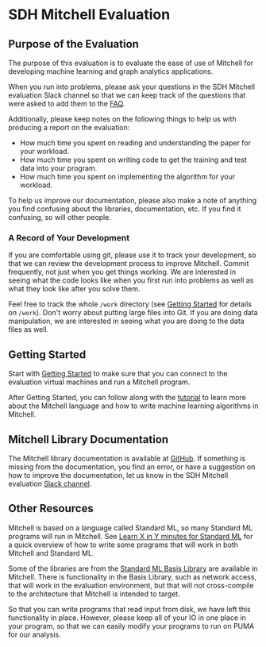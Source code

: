 # SDH Mitchell Evaluation

## Purpose of the Evaluation

The purpose of this evaluation is to evaluate the ease of use of Mitchell
for developing machine learning and graph analytics applications.

When you run into problems, please ask your questions in the SDH Mitchell
evaluation Slack channel so that we can keep track of the questions that were asked
to add them to the [FAQ](faq.md).

Additionally, please keep notes on the following things to help us with
producing a report on the evaluation:
- How much time you spent on reading and understanding the paper for your workload.
- How much time you spent on writing code to get the training and test data into your program.
- How much time you spent on implementing the algorithm for your workload.

To help us improve our documentation, please also make a note of anything you
find confusing about the libraries, documentation, etc. If you
find it confusing, so will other people.

### A Record of Your Development

If you are comfortable using git, please use it to track your development,
so that we can review the development process to improve Mitchell.
Commit frequently, not just when you get things
working. We are interested in seeing what the code looks like when you first run
into problems as well as what they look like after you solve them.

Feel free to track the whole `/work` directory (see [Getting
Started](getting-started.md) for details on `/work`). Don't worry about putting
large files into Git. If you are doing data manipulation, we are interested in
seeing what you are doing to the data files as well.

## Getting Started

Start with [Getting Started](getting-started.md) to make sure that you can
connect to the evaluation virtual machines and run a Mitchell program.

After Getting Started, you can follow along with the [tutorial](tutorial-gbdt.md)
to learn more about the Mitchell language and how to write machine learning algorithms
in Mitchell.

## Mitchell Library Documentation

The Mitchell library documentation is available at
[GitHub](https://github.com/mitchell-lang/docs). If something is missing from
the documentation, you find an error, or have a suggestion on how to improve the
documentation, let us know in the SDH Mitchell evaluation [Slack
channel](slack://channel?team=sdhworld&id=evaluation).

## Other Resources

Mitchell is based on a language called Standard ML, so many Standard ML programs
will run in Mitchell. See [Learn X in Y minutes for Standard
ML](https://learnxinyminutes.com/docs/standard-ml/) for a quick overview of how
to write some programs that will work in both Mitchell and Standard ML.

Some of the libraries are from the [Standard ML Basis
Library](http://sml-family.org/Basis/overview.html) are available in Mitchell.
There is functionality in the Basis Library, such as network access, that will
work in the evaluation environment, but that will not cross-compile to the
architecture that Mitchell is intended to target.

So that you can write programs that read input from disk, we have left this
functionality in place. However, please keep all of your IO in one place in your
program, so that we can easily modify your programs to run on PUMA for our
analysis.
